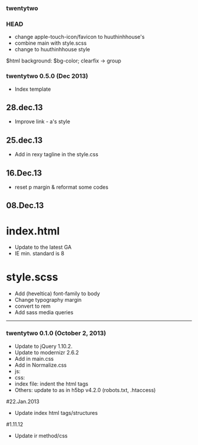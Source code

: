 ### twentytwo

### HEAD



* change apple-touch-icon/favicon to huuthinhhouse's
* combine main with style.scss
* change to huuthinhhouse style

$html   background: $bg-color;
clearfix -> group


### twentytwo 0.5.0 (Dec 2013)
* Index template

## 28.dec.13
* Improve link - a's style

## 25.dec.13
* Add in rexy tagline in the style.css

## 16.Dec.13
* reset p margin & reformat some codes

## 08.Dec.13

# index.html
* Update to the latest GA
* IE min. standard is 8
# style.scss
* Add (heveltica) font-family to body 
* Change typography margin
* convert to rem
* Add sass media queries

--------

### twentytwo 0.1.0 (October 2, 2013)

* Update to jQuery 1.10.2.
* Update to modernizr 2.6.2
* Add in main.css
* Add in Normalize.css
* js:
* css:
* index file: indent the html tags
* Others: update to as in h5bp v4.2.0 (robots.txt, .htaccess)

#22.Jan.2013
* Update index html tags/structures

#1.11.12
* Update ir method/css


